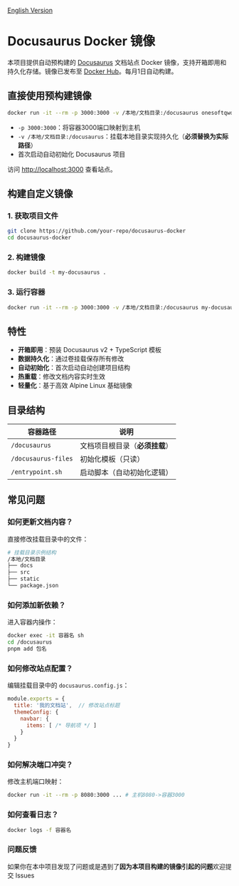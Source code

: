 [English Version](https://github.com/OnesoftQwQ/Docusaurus-Docker/blob/master/README_en.md)

# Docusaurus Docker 镜像

本项目提供自动预构建的 [Docusaurus](https://docusaurus.io/) 文档站点 Docker 镜像，支持开箱即用和持久化存储。镜像已发布至 [Docker Hub](https://hub.docker.com/r/onesoftqwq/docusaurus)。每月1日自动构建。

## 直接使用预构建镜像

```bash
docker run -it --rm -p 3000:3000 -v /本地/文档目录:/docusaurus onesoftqwq/docusaurus
```

- `-p 3000:3000`：将容器3000端口映射到主机
- `-v /本地/文档目录:/docusaurus`：挂载本地目录实现持久化（**必须替换为实际路径**）
- 首次启动自动初始化 Docusaurus 项目

访问 [http://localhost:3000](http://localhost:3000) 查看站点。

## 构建自定义镜像

### 1. 获取项目文件
```bash
git clone https://github.com/your-repo/docusaurus-docker
cd docusaurus-docker
```

### 2. 构建镜像
```bash
docker build -t my-docusaurus .
```

### 3. 运行容器
```bash
docker run -it --rm -p 3000:3000 -v /本地/文档目录:/docusaurus my-docusaurus
```

## 特性

- **开箱即用**：预装 Docusaurus v2 + TypeScript 模板
- **数据持久化**：通过卷挂载保存所有修改
- **自动初始化**：首次启动自动创建项目结构
- **热重载**：修改文档内容实时生效
- **轻量化**：基于高效 Alpine Linux 基础镜像

## 目录结构

| 容器路径 | 说明 |
|----------|------|
| `/docusaurus` | 文档项目根目录（**必须挂载**） |
| `/docusaurus-files` | 初始化模板（只读） |
| `/entrypoint.sh` | 启动脚本（自动初始化逻辑） |

## 常见问题

### 如何更新文档内容？
直接修改挂载目录中的文件：
```bash
# 挂载目录示例结构
/本地/文档目录
├── docs
├── src
├── static
└── package.json
```

### 如何添加新依赖？
进入容器内操作：
```bash
docker exec -it 容器名 sh
cd /docusaurus
pnpm add 包名
```

### 如何修改站点配置？
编辑挂载目录中的 `docusaurus.config.js`：
```js
module.exports = {
  title: '我的文档站',  // 修改站点标题
  themeConfig: {
    navbar: {
      items: [ /* 导航项 */ ]
    }
  }
}
```

### 如何解决端口冲突？
修改主机端口映射：
```bash
docker run -it --rm -p 8080:3000 ... # 主机8080->容器3000
```

### 如何查看日志？
```bash
docker logs -f 容器名
```

### 问题反馈
如果你在本中项目发现了问题或是遇到了**因为本项目构建的镜像引起的问题**欢迎提交 Issues